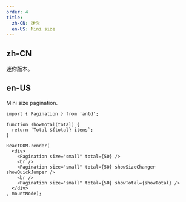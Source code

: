 ```yaml
---
order: 4
title:
  zh-CN: 迷你
  en-US: Mini size
---
```


## zh-CN

迷你版本。

## en-US

Mini size pagination.

````__react
import { Pagination } from 'antd';

function showTotal(total) {
  return `Total ${total} items`;
}

ReactDOM.render(
  <div>
    <Pagination size="small" total={50} />
    <br />
    <Pagination size="small" total={50} showSizeChanger showQuickJumper />
    <br />
    <Pagination size="small" total={50} showTotal={showTotal} />
  </div>
, mountNode);
````
